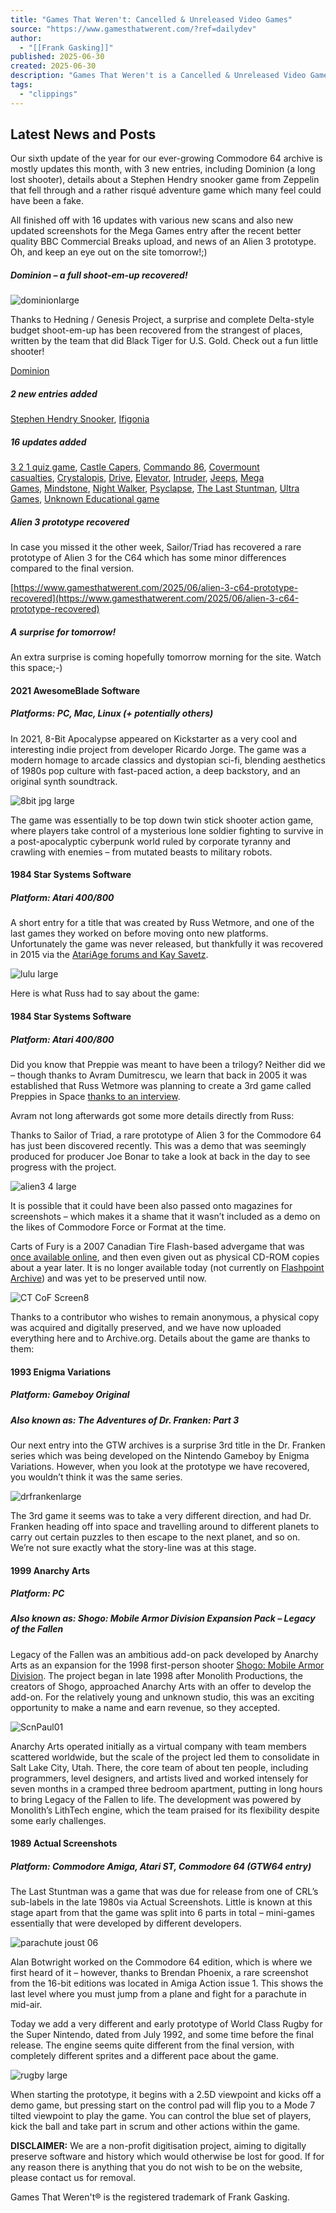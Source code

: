 ```yaml
---
title: "Games That Weren't: Cancelled & Unreleased Video Games"
source: "https://www.gamesthatwerent.com/?ref=dailydev"
author:
  - "[[Frank Gasking]]"
published: 2025-06-30
created: 2025-06-30
description: "Games That Weren't is a Cancelled & Unreleased Video Games archive with lost prototypes, developer history and assets for many computers and consoles of all ages."
tags:
  - "clippings"
---
```

## Latest News and Posts

Our sixth update of the year for our ever-growing Commodore 64 archive is mostly updates this month, with 3 new entries, including Dominion (a long lost shooter), details about a Stephen Hendry snooker game from Zeppelin that fell through and a rather risqué adventure game which many feel could have been a fake.

All finished off with 16 updates with various new scans and also new updated screenshots for the Mega Games entry after the recent better quality BBC Commercial Breaks upload, and news of an Alien 3 prototype. Oh, and keep an eye out on the site tomorrow!;)

##### Dominion – a full shoot-em-up recovered!

![dominionlarge](https://www.gamesthatwerent.com/wp-content/uploads/2025/06/dominionlarge.jpg "dominionlarge")

Thanks to Hedning / Genesis Project, a surprise and complete Delta-style budget shoot-em-up has been recovered from the strangest of places, written by the team that did Black Tiger for U.S. Gold. Check out a fun little shooter!

[Dominion](https://www.gamesthatwerent.com/gtw64/dominion/)

##### 2 new entries added

[Stephen Hendry Snooker](https://www.gamesthatwerent.com/gtw64/stephen-hendry-snooker/), [Ifigonia](https://www.gamesthatwerent.com/gtw64/ifigonia/)

##### 16 updates added

[3 2 1 quiz game](https://www.gamesthatwerent.com/gtw64/3-2-1-quiz-game/), [Castle Capers](https://www.gamesthatwerent.com/gtw64/castle-capers/), [Commando 86](https://www.gamesthatwerent.com/gtw64/commando-86/), [Covermount casualties](https://www.gamesthatwerent.com/gtw64/covermount-casualties/), [Crystalopis](https://www.gamesthatwerent.com/gtw64/crystalopis/), [Drive](https://www.gamesthatwerent.com/gtw64/drive/), [Elevator](https://www.gamesthatwerent.com/gtw64/elevator/), [Intruder](https://www.gamesthatwerent.com/gtw64/intruder/), [Jeeps](https://www.gamesthatwerent.com/gtw64/jeeps/), [Mega Games](https://www.gamesthatwerent.com/gtw64/mega-games/), [Mindstone](https://www.gamesthatwerent.com/gtw64/mindstone/), [Night Walker](https://www.gamesthatwerent.com/gtw64/night-walker/), [Psyclapse](https://www.gamesthatwerent.com/gtw64/psyclapse/), [The Last Stuntman](https://www.gamesthatwerent.com/gtw64/the-last-stuntman/), [Ultra Games](https://www.gamesthatwerent.com/gtw64/ultra-games/), [Unknown Educational game](https://www.gamesthatwerent.com/gtw64/unknown-educational-game/)

##### Alien 3 prototype recovered

In case you missed it the other week, Sailor/Triad has recovered a rare prototype of Alien 3 for the C64 which has some minor differences compared to the final version.

[https://www.gamesthatwerent.com/2025/06/alien-3-c64-prototype-recovered](https://www.gamesthatwerent.com/2025/06/alien-3-c64-prototype-recovered)

##### A surprise for tomorrow!

An extra surprise is coming hopefully tomorrow morning for the site. Watch this space;-)

#### 2021 AwesomeBlade Software

##### Platforms: PC, Mac, Linux (+ potentially others)

In 2021, 8-Bit Apocalypse appeared on Kickstarter as a very cool and interesting indie project from developer Ricardo Jorge. The game was a modern homage to arcade classics and dystopian sci-fi, blending aesthetics of 1980s pop culture with fast-paced action, a deep backstory, and an original synth soundtrack.

![8bit jpg large](https://www.gamesthatwerent.com/wp-content/uploads/2025/06/8bit-jpg-large-1024x576.jpg "8bit jpg large")

The game was essentially to be top down twin stick shooter action game, where players take control of a mysterious lone soldier fighting to survive in a post-apocalyptic cyberpunk world ruled by corporate tyranny and crawling with enemies – from mutated beasts to military robots.

#### 1984 Star Systems Software

##### Platform: Atari 400/800

A short entry for a title that was created by Russ Wetmore, and one of the last games they worked on before moving onto new platforms. Unfortunately the game was never released, but thankfully it was recovered in 2015 via the [AtariAge forums and Kay Savetz](https://forums.atariage.com/topic/246903-lulu-russ-wetmores-unfinished-game/).

![lulu large](https://www.gamesthatwerent.com/wp-content/uploads/2025/06/lulu-large.jpg "lulu large")

Here is what Russ had to say about the game:

#### 1984 Star Systems Software

##### Platform: Atari 400/800

Did you know that Preppie was meant to have been a trilogy? Neither did we – though thanks to Avram Dumitrescu, we learn that back in 2005 it was established that Russ Wetmore was planning to create a 3rd game called Preppies in Space [thanks to an interview](http://www.atarihq.com/othersec/library/wetmore.html).

Avram not long afterwards got some more details directly from Russ:

Thanks to Sailor of Triad, a rare prototype of Alien 3 for the Commodore 64 has just been discovered recently. This was a demo that was seemingly produced for producer Joe Bonar to take a look at back in the day to see progress with the project.

![alien3 4 large](https://www.gamesthatwerent.com/wp-content/uploads/2025/06/alien3-4-large.jpg "alien3 4 large")

It is possible that it could have been also passed onto magazines for screenshots – which makes it a shame that it wasn’t included as a demo on the likes of Commodore Force or Format at the time.

Carts of Fury is a 2007 Canadian Tire Flash-based advergame that was [once available online](https://web.archive.org/web/20071011013421/http://www.ctcartsoffury.ca/), and then even given out as physical CD-ROM copies about a year later. It is no longer available today (not currently on [Flashpoint Archive](https://flashpointarchive.org/)) and was yet to be preserved until now.

![CT CoF Screen8](https://www.gamesthatwerent.com/wp-content/uploads/2025/06/CT-CoF_Screen8-1024x851.jpg "CT CoF Screen8")

Thanks to a contributor who wishes to remain anonymous, a physical copy was acquired and digitally preserved, and we have now uploaded everything here and to Archive.org. Details about the game are thanks to them:

#### 1993 Enigma Variations

##### Platform: Gameboy Original

##### Also known as: The Adventures of Dr. Franken: Part 3

Our next entry into the GTW archives is a surprise 3rd title in the Dr. Franken series which was being developed on the Nintendo Gameboy by Enigma Variations. However, when you look at the prototype we have recovered, you wouldn’t think it was the same series.

![drfrankenlarge](https://www.gamesthatwerent.com/wp-content/uploads/2025/06/drfrankenlarge.jpg "drfrankenlarge")

The 3rd game it seems was to take a very different direction, and had Dr. Franken heading off into space and travelling around to different planets to carry out certain puzzles to then escape to the next planet, and so on. We’re not sure exactly what the story-line was at this stage.

#### 1999 Anarchy Arts

##### Platform: PC

##### Also known as: Shogo: Mobile Armor Division Expansion Pack – Legacy of the Fallen

Legacy of the Fallen was an ambitious add-on pack developed by Anarchy Arts as an expansion for the 1998 first-person shooter [Shogo: Mobile Armor Division](https://www.mobygames.com/game/1141/shogo-mobile-armor-division/). The project began in late 1998 after Monolith Productions, the creators of Shogo, approached Anarchy Arts with an offer to develop the add-on. For the relatively young and unknown studio, this was an exciting opportunity to make a name and earn revenue, so they accepted.

![ScnPaul01](https://www.gamesthatwerent.com/wp-content/uploads/2025/06/ScnPaul01.jpg "ScnPaul01")

Anarchy Arts operated initially as a virtual company with team members scattered worldwide, but the scale of the project led them to consolidate in Salt Lake City, Utah. There, the core team of about ten people, including programmers, level designers, and artists lived and worked intensely for seven months in a cramped three bedroom apartment, putting in long hours to bring Legacy of the Fallen to life. The development was powered by Monolith’s LithTech engine, which the team praised for its flexibility despite some early challenges.

#### 1989 Actual Screenshots

##### Platform: Commodore Amiga, Atari ST, Commodore 64 (GTW64 entry)

The Last Stuntman was a game that was due for release from one of CRL’s sub-labels in the late 1980s via Actual Screenshots. Little is known at this stage apart from that the game was split into 6 parts in total – mini-games essentially that were developed by different developers.

![parachute joust 06](https://www.gamesthatwerent.com/wp-content/uploads/2025/06/parachute_joust_06.png "parachute joust 06")

Alan Botwright worked on the Commodore 64 edition, which is where we first heard of it – however, thanks to Brendan Phoenix, a rare screenshot from the 16-bit editions was located in Amiga Action issue 1. This shows the last level where you must jump from a plane and fight for a parachute in mid-air.

Today we add a very different and early prototype of World Class Rugby for the Super Nintendo, dated from July 1992, and some time before the final release. The engine seems quite different from the final version, with completely different sprites and a different pace about the game.

![rugby large](https://www.gamesthatwerent.com/wp-content/uploads/2025/06/rugby-large.jpg "rugby large")

When starting the prototype, it begins with a 2.5D viewpoint and kicks off a demo game, but pressing start on the control pad will flip you to a Mode 7 tilted viewpoint to play the game. You can control the blue set of players, kick the ball and take part in scrum and other actions within the game.

**DISCLAIMER:** We are a non-profit digitisation project, aiming to digitally preserve software and history which would otherwise be lost for good. If for any reason there is anything that you do not wish to be on the website, please contact us for removal.

Games That Weren't® is the registered trademark of Frank Gasking.